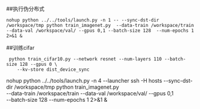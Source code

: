 ##执行伪分布式
```
nohup python ../../tools/launch.py -n 1 -- --sync-dst-dir /workspace/tmp python train_imagenet.py  --data-train /workspace/train --data-val /workspace/val/ --gpus 0,1 --batch-size 128  --num-epochs 1  2>&1 &
```


##训练cifar
```
 python train_cifar10.py --network resnet --num-layers 110 --batch-size 128 --gpus 0 \
    --kv-store dist_device_sync
```


nohup python ../../tools/launch.py -n 4 --launcher ssh -H hosts  --sync-dst-dir /workspace/tmp python train_imagenet.py \
 --data-train /workspace/train --data-val /workspace/val/ --gpus 0,1 \
--batch-size 128 --num-epochs 1 2>&1 &